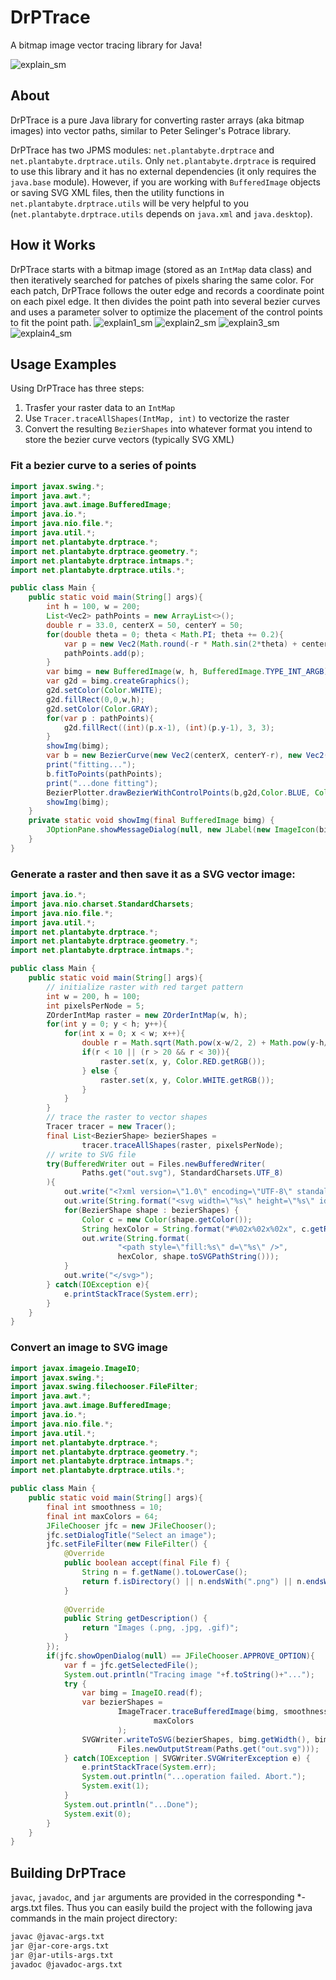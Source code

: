 # DrPTrace
A bitmap image vector tracing library for Java!

![explain_sm](https://user-images.githubusercontent.com/1922739/144734948-4645da2c-a602-4728-a148-85e59ba8f619.png)


## About
DrPTrace is a pure Java library for converting raster arrays (aka bitmap images) into vector paths, similar to Peter Selinger's Potrace library. 

DrPTrace has two JPMS modules: `net.plantabyte.drptrace` and `net.plantabyte.drptrace.utils`. Only `net.plantabyte.drptrace` is required to use this library and it has no external dependencies (it only requires the `java.base` module). However, if you are working with `BufferedImage` objects or saving SVG XML files, then the utility functions in `net.plantabyte.drptrace.utils` will be very helpful to you (`net.plantabyte.drptrace.utils` depends on `java.xml` and `java.desktop`). 

## How it Works
DrPTrace starts with a bitmap image (stored as an `IntMap` data class) and then iteratively searched for patches of pixels sharing the same color. For each patch, DrPTrace follows the outer edge and records a coordinate point on each pixel edge. It then divides the point path into several bezier curves and uses a parameter solver to optimize the placement of the control points to fit the point path. 
![explain1_sm](https://user-images.githubusercontent.com/1922739/144734949-3ccabc1b-dadc-44c7-8067-e286679322a6.png)
![explain2_sm](https://user-images.githubusercontent.com/1922739/144734950-cb69f418-503b-4f16-8242-e5b99ab0d3e2.png)
![explain3_sm](https://user-images.githubusercontent.com/1922739/144734954-e0e68057-e8a9-49d2-95c7-40f268f87290.png)
![explain4_sm](https://user-images.githubusercontent.com/1922739/144734956-9bfff2b5-16c2-4ce6-a3eb-1d9cb2a8d71b.png)


## Usage Examples

Using DrPTrace has three steps:
1. Trasfer your raster data to an `IntMap`
2. Use `Tracer.traceAllShapes(IntMap, int)` to vectorize the raster
3. Convert the resulting `BezierShapes` into whatever format you intend to store the bezier curve vectors (typically SVG XML)

### Fit a bezier curve to a series of points

```java
import javax.swing.*;
import java.awt.*;
import java.awt.image.BufferedImage;
import java.io.*;
import java.nio.file.*;
import java.util.*;
import net.plantabyte.drptrace.*;
import net.plantabyte.drptrace.geometry.*;
import net.plantabyte.drptrace.intmaps.*;
import net.plantabyte.drptrace.utils.*;

public class Main {
	public static void main(String[] args){
		int h = 100, w = 200;
		List<Vec2> pathPoints = new ArrayList<>();
		double r = 33.0, centerX = 50, centerY = 50;
		for(double theta = 0; theta < Math.PI; theta += 0.2){
			var p = new Vec2(Math.round(-r * Math.sin(2*theta) + centerX), Math.round(r*Math.cos(theta) + centerY));
			pathPoints.add(p);
		}
		var bimg = new BufferedImage(w, h, BufferedImage.TYPE_INT_ARGB);
		var g2d = bimg.createGraphics();
		g2d.setColor(Color.WHITE);
		g2d.fillRect(0,0,w,h);
		g2d.setColor(Color.GRAY);
		for(var p : pathPoints){
			g2d.fillRect((int)(p.x-1), (int)(p.y-1), 3, 3);
		}
		showImg(bimg);
		var b = new BezierCurve(new Vec2(centerX, centerY-r), new Vec2(centerX, centerY+r));
		print("fitting...");
		b.fitToPoints(pathPoints);
		print("...done fitting");
		BezierPlotter.drawBezierWithControlPoints(b,g2d,Color.BLUE, Color.RED);
		showImg(bimg);
	}
	private static void showImg(final BufferedImage bimg) {
		JOptionPane.showMessageDialog(null, new JLabel(new ImageIcon(bimg)));
	}
}
```

### Generate a raster and then save it as a SVG vector image:

```java
import java.io.*;
import java.nio.charset.StandardCharsets;
import java.nio.file.*;
import java.util.*;
import net.plantabyte.drptrace.*;
import net.plantabyte.drptrace.geometry.*;
import net.plantabyte.drptrace.intmaps.*;

public class Main {
	public static void main(String[] args){
		// initialize raster with red target pattern
		int w = 200, h = 100;
		int pixelsPerNode = 5;
		ZOrderIntMap raster = new ZOrderIntMap(w, h);
		for(int y = 0; y < h; y++){
			for(int x = 0; x < w; x++){
				double r = Math.sqrt(Math.pow(x-w/2, 2) + Math.pow(y-h/2, 2));
				if(r < 10 || (r > 20 && r < 30)){
					raster.set(x, y, Color.RED.getRGB());
				} else {
					raster.set(x, y, Color.WHITE.getRGB());
				}
			}
		}
		// trace the raster to vector shapes
		Tracer tracer = new Tracer();
		final List<BezierShape> bezierShapes =
				tracer.traceAllShapes(raster, pixelsPerNode);
		// write to SVG file
		try(BufferedWriter out = Files.newBufferedWriter(
				Paths.get("out.svg"), StandardCharsets.UTF_8)
		){
			out.write("<?xml version=\"1.0\" encoding=\"UTF-8\" standalone=\"no\"?>");
			out.write(String.format("<svg width=\"%s\" height=\"%s\" id=\"svgroot\" version=\"1.1\" viewBox=\"0 0 %s %s\" xmlns=\"http://www.w3.org/2000/svg\">", w, h, w, h));
			for(BezierShape shape : bezierShapes) {
				Color c = new Color(shape.getColor());
				String hexColor = String.format("#%02x%02x%02x", c.getRed(), c.getGreen(), c.getBlue());
				out.write(String.format(
						"<path style=\"fill:%s\" d=\"%s\" />",
						hexColor, shape.toSVGPathString()));
			}
			out.write("</svg>");
		} catch(IOException e){
			e.printStackTrace(System.err);
		}
	}
}
```

### Convert an image to SVG image

```java
import javax.imageio.ImageIO;
import javax.swing.*;
import javax.swing.filechooser.FileFilter;
import java.awt.*;
import java.awt.image.BufferedImage;
import java.io.*;
import java.nio.file.*;
import java.util.*;
import net.plantabyte.drptrace.*;
import net.plantabyte.drptrace.geometry.*;
import net.plantabyte.drptrace.intmaps.*;
import net.plantabyte.drptrace.utils.*;

public class Main {
	public static void main(String[] args){
		final int smoothness = 10;
		final int maxColors = 64;
		JFileChooser jfc = new JFileChooser();
		jfc.setDialogTitle("Select an image");
		jfc.setFileFilter(new FileFilter() {
			@Override
			public boolean accept(final File f) {
				String n = f.getName().toLowerCase();
				return f.isDirectory() || n.endsWith(".png") || n.endsWith(".jpg") || n.endsWith(".jpeg") || n.endsWith(".gif");
			}
			
			@Override
			public String getDescription() {
				return "Images (.png, .jpg, .gif)";
			}
		});
		if(jfc.showOpenDialog(null) == JFileChooser.APPROVE_OPTION){
			var f = jfc.getSelectedFile();
			System.out.println("Tracing image "+f.toString()+"...");
			try {
				var bimg = ImageIO.read(f);
				var bezierShapes =
						ImageTracer.traceBufferedImage(bimg, smoothness,
								maxColors
						);
				SVGWriter.writeToSVG(bezierShapes, bimg.getWidth(), bimg.getHeight(),
						Files.newOutputStream(Paths.get("out.svg")));
			} catch(IOException | SVGWriter.SVGWriterException e) {
				e.printStackTrace(System.err);
				System.out.println("...operation failed. Abort.");
				System.exit(1);
			}
			System.out.println("...Done");
			System.exit(0);
		}
	}
}

```

## Building DrPTrace

`javac`, `javadoc`, and `jar` arguments are provided in the corresponding *-args.txt files. Thus you can easily build the project with the following java commands in the main project directory:

```bash
javac @javac-args.txt
jar @jar-core-args.txt
jar @jar-utils-args.txt
javadoc @javadoc-args.txt
```
